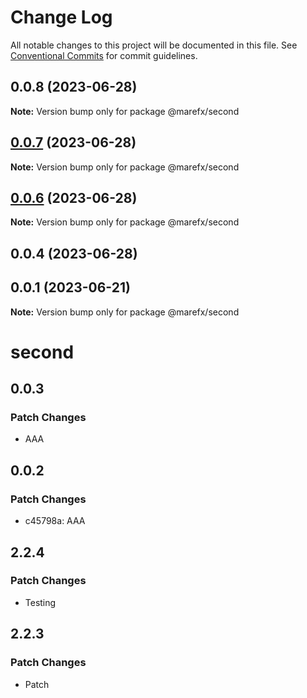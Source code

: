 # Change Log

All notable changes to this project will be documented in this file.
See [Conventional Commits](https://conventionalcommits.org) for commit guidelines.

## 0.0.8 (2023-06-28)

**Note:** Version bump only for package @marefx/second





## [0.0.7](https://github.com/MFX-com/testing-packages/compare/@marefx/second@0.0.6...@marefx/second@0.0.7) (2023-06-28)

**Note:** Version bump only for package @marefx/second





## [0.0.6](https://github.com/MFX-com/testing-packages/compare/@marefx/second@0.0.4...@marefx/second@0.0.6) (2023-06-28)

**Note:** Version bump only for package @marefx/second






## 0.0.4 (2023-06-28)

## 0.0.1 (2023-06-21)

**Note:** Version bump only for package @marefx/second

# second

## 0.0.3

### Patch Changes

- AAA

## 0.0.2

### Patch Changes

- c45798a: AAA

## 2.2.4

### Patch Changes

- Testing

## 2.2.3

### Patch Changes

- Patch

